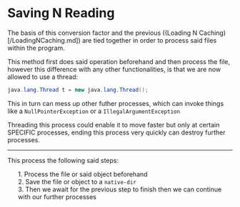 # Saving N Reading

The basis of this conversion factor and the previous ((Loading N Caching)[/LoadingNCaching.md]) are tied together in order to process said files within the program.

This method first does said operation beforehand and then process the file, however this difference with any other functionalities, is that we are now allowed to use a thread:
```java
java.lang.Thread t = new java.lang.Thread();
```
This in turn can mess up other futher processes, which can invoke things like a `NullPointerException` or a `IllegalArgumentException`

Threading this process could enable it to move faster but only at certain SPECIFIC processes, ending this process very quickly can destroy further processes.

<hr>

This process the following said steps:

<ul>
1. Process the file or said object beforehand<br>
2. Save the file or object to a <code>native-dir</code><br>
3. Then we await for the previous step to finish then we can continue with our further processes <br>
</ul>